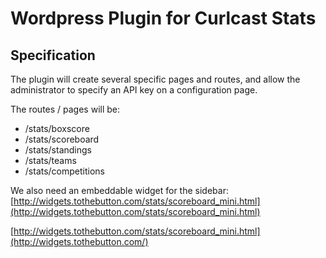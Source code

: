 # Wordpress Plugin for Curlcast Stats

## Specification

The plugin will create several specific pages and routes, and allow the administrator to specify an API key on a configuration page.

The routes / pages will be:
* /stats/boxscore
* /stats/scoreboard
* /stats/standings
* /stats/teams
* /stats/competitions

We also need an embeddable widget for the sidebar:
[http://widgets.tothebutton.com/stats/scoreboard_mini.html](http://widgets.tothebutton.com/stats/scoreboard_mini.html)

[http://widgets.tothebutton.com/stats/scoreboard_mini.html](http://widgets.tothebutton.com/)
